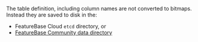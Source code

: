 The table definition, including column names are not converted to bitmaps. Instead they are saved to disk in the:
* FeatureBase Cloud `etcd` directory, or
* [FeatureBase Community data directory](/docs/community/com-config/com-config-data-directory)
